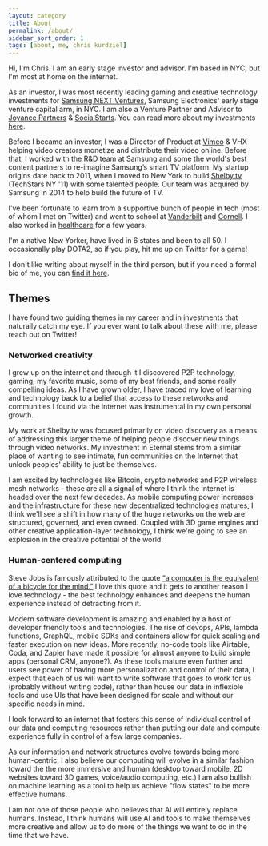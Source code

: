 ```yaml
---
layout: category
title: About
permalink: /about/
sidebar_sort_order: 1
tags: [about, me, chris kurdziel]
---
```

Hi, I'm Chris. I am an early stage investor and advisor. I'm based in NYC, but I'm most at home on the internet.

As an investor, I was most recently leading gaming and creative technology investments for [Samsung NEXT Ventures][0], Samsung Electronics' early stage venture capital arm, in NYC. I am also a Venture Partner and Advisor to [Joyance Partners][1] & [SocialStarts](http://socialstarts.com). You can read more about my investments [here][8].

Before I became an investor, I was a Director of Product at [Vimeo][2] & VHX helping video creators monetize and distribute their video online. Before that, I worked with the R&D team at Samsung and some the world's best content partners to re-imagine Samsung’s smart TV platform. My startup origins date back to 2011, when I moved to New York to build [Shelby.tv][3] (TechStars NY '11) with some talented people. Our team was acquired by Samsung in 2014 to help build the future of TV.

I've been fortunate to learn from a supportive bunch of people in tech (most of whom I met on Twitter) and went to school at [Vanderbilt][4] and [Cornell][5]. I also worked in [healthcare][7] for a few years.

I'm a native New Yorker, have lived in 6 states and been to all 50. I occasionally play DOTA2, so if you play, hit me up on Twitter for a game!

I don't like writing about myself in the third person, but if you need a formal bio of me, you can [find it here](/bio/).

## Themes

I have found two guiding themes in my career and in investments that naturally catch my eye. If you ever want to talk about these with me, please reach out on Twitter!

### Networked creativity
I grew up on the internet and through it I discovered P2P technology, gaming, my favorite music, some of my best friends, and some really compelling ideas. As I have grown older, I have traced my love of learning and technology back to a belief that access to these networks and communities I found via the internet was instrumental in my own personal growth.

My work at Shelby.tv was focused primarily on video discovery as a means of addressing this larger theme of helping people discover new things through video networks. My investment in Eternal stems from a similar place of wanting to see intimate, fun communities on the Internet that unlock peoples' ability to just be themselves.

I am excited by technologies like Bitcoin, crypto networks and P2P wireless mesh networks - these are all a signal of where I think the internet is headed over the next few decades. As mobile computing power increases and the infrastructure for these new decentralized technologies matures, I think we'll see a shift in how many of the huge networks on the web are structured, governed, and even owned. Coupled with 3D game engines and other creative application-layer technology, I think we're going to see an explosion in the creative potential of the world.

### Human-centered computing
Steve Jobs is famously attributed to the quote [“a computer is the equivalent of a bicycle for the mind.”][9] I love this quote and it gets to another reason I love technology - the best technology enhances and deepens the human experience instead of detracting from it.

Modern software development is amazing and enabled by a host of developer friendly tools and technologies. The rise of devops, APIs, lambda functions, GraphQL, mobile SDKs and containers allow for quick scaling and faster execution on new ideas. More recently, no-code tools like Airtable, Coda, and Zapier have made it possible for almost anyone to build simple apps (personal CRM, anyone?). As these tools mature even further and users see power of having more personalization and control of their data, I expect that each of us will want to write software that goes to work for us (probably without writing code), rather than house our data in inflexible tools and use UIs that have been designed for scale and without our specific needs in mind.

I look forward to an internet that fosters this sense of individual control of our data and computing resources rather than putting our data and compute experience fully in control of a few large companies.

As our information and network structures evolve towards being more human-centric, I also believe our computing will evolve in a similar fashion toward the the more immersive and human (desktop toward mobile, 2D websites toward 3D games, voice/audio computing, etc.) I am also bullish on machine learning as a tool to help us achieve "flow states" to be more effective humans.

I am not one of those people who believes that AI will entirely replace humans. Instead, I think humans will use AI and tools to make themselves more creative and allow us to do more of the things we want to do in the time that we have.

[0]:  https://samsungnext.com/ventures/
[1]:	http://joyancepartners.com
[2]:	http://vimeo.com
[3]:	http://shelby.tv
[4]:	http://engineering.vanderbilt.edu/
[5]:	http://www.johnson.cornell.edu/
[6]:	http://www.brventurefund.com/
[7]:	http://www.mckesson.com/
[8]:    https://chriskurdziel.com/category/investments.html
[9]:	https://www.youtube.com/watch?v=ob_GX50Za6c
